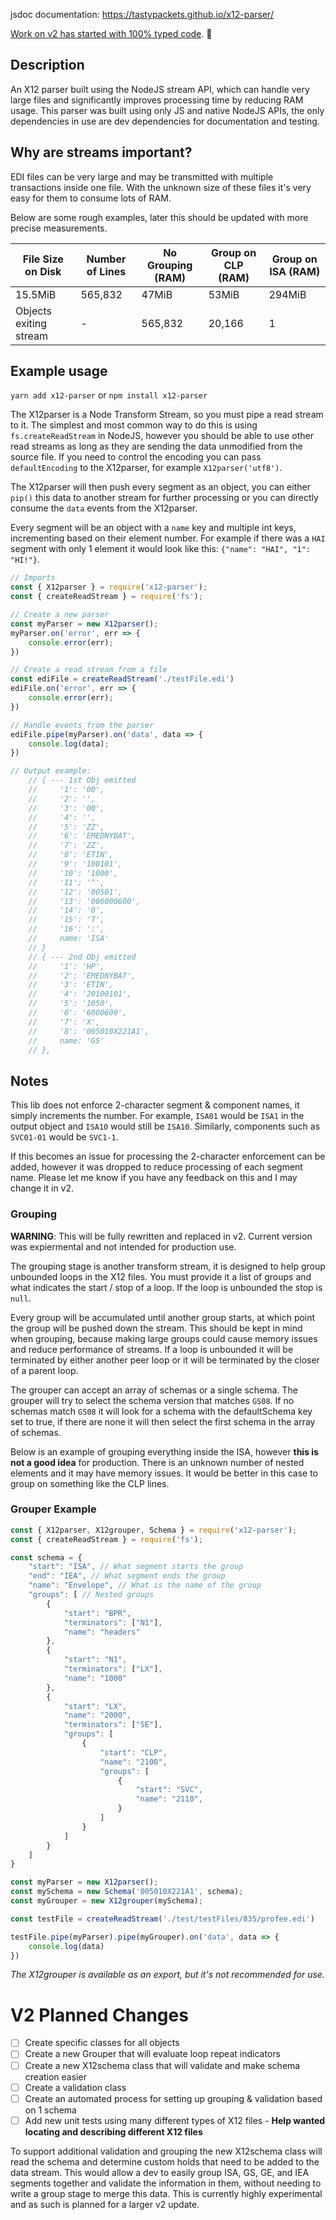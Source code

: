 jsdoc documentation: https://tastypackets.github.io/x12-parser/

[Work on v2 has started with 100% typed code](https://github.com/tastypackets/x12-parser/tree/v2). :tada:

## Description
An X12 parser built using the NodeJS stream API, which can handle very large files and significantly improves processing time by reducing RAM usage. This parser was built using only JS and native NodeJS APIs, the only dependencies in use are dev dependencies for documentation and testing.

## Why are streams important?
EDI files can be very large and may be transmitted with multiple transactions inside one file. With the unknown size of these files it's very easy for them to consume lots of RAM.

Below are some rough examples, later this should be updated with more precise measurements.

|   File Size on Disk    | Number of Lines | No Grouping (RAM) | Group on CLP (RAM) | Group on ISA (RAM) |
| ---------------------- | --------------- | ----------------- | ------------------ | ------------------ |
|         15.5MiB        |     565,832     |       47MiB       |        53MiB       |       294MiB       |
| Objects exiting stream |        -        |      565,832      |        20,166      |          1         |

## Example usage
`yarn add x12-parser` or `npm install x12-parser`

The X12parser is a Node Transform Stream, so you must pipe a read stream to it. The simplest and most common way to do this is using `fs.createReadStream` in NodeJS, however you should be able to use other read streams as long as they are sending the data unmodified from the source file. If you need to control the encoding you can pass `defaultEncoding` to the X12parser, for example `X12parser('utf8')`.

The X12parser will then push every segment as an object, you can either `pip()` this data to another stream for further processing or you can directly consume the `data` events from the X12parser.

Every segment will be an object with a `name` key and multiple int keys, incrementing based on their element number. For example if there was a `HAI` segment with only 1 element it would look like this: `{"name": "HAI", "1": "HI!"}`.

```javascript
// Imports
const { X12parser } = require('x12-parser');
const { createReadStream } = require('fs');

// Create a new parser
const myParser = new X12parser();
myParser.on('error', err => {
    console.error(err);
})

// Create a read stream from a file
const ediFile = createReadStream('./testFile.edi')
ediFile.on('error', err => {
    console.error(err);
})

// Handle events from the parser
ediFile.pipe(myParser).on('data', data => {
    console.log(data);
})

// Output example:
    // { --- 1st Obj emitted
    //     '1': '00',
    //     '2': '',
    //     '3': '00',
    //     '4': '',
    //     '5': 'ZZ',
    //     '6': 'EMEDNYBAT',
    //     '7': 'ZZ',
    //     '8': 'ETIN',
    //     '9': '100101',
    //     '10': '1000',
    //     '11': '^',
    //     '12': '00501',
    //     '13': '006000600',
    //     '14': '0',
    //     '15': 'T',
    //     '16': ':',
    //     name: 'ISA'
    // }
    // { --- 2nd Obj emitted
    //     '1': 'HP',
    //     '2': 'EMEDNYBAT',
    //     '3': 'ETIN',
    //     '4': '20100101',
    //     '5': '1050',
    //     '6': '6000600',
    //     '7': 'X',
    //     '8': '005010X221A1',
    //     name: 'GS'
    // },
```

## Notes
This lib does not enforce 2-character segment & component names, it simply increments the number. For example, `ISA01` would be `ISA1` in the output object and `ISA10` would still be `ISA10`. Similarly, components such as `SVC01-01` would be `SVC1-1`.

If this becomes an issue for processing the 2-character enforcement can be added, however it was dropped to reduce processing of each segment name. Please let me know if you have any feedback on this and I may change it in v2.

### Grouping
**WARNING**: This will be fully rewritten and replaced in v2. Current version was expiermental and not intended for production use.

The grouping stage is another transform stream, it is designed to help group unbounded loops in the X12 files. You must provide it a list of groups and what indicates the start / stop of a loop. If the loop is unbounded the stop is `null`.

Every group will be accumulated until another group starts, at which point the group will be pushed down the stream. This should be kept in mind when grouping, because making large groups could cause memory issues and reduce performance of streams. If a loop is unbounded it will be terminated by either another peer loop or it will be terminated by the closer of a parent loop.

The grouper can accept an array of schemas or a single schema. The grouper will try to select the schema version that matches `GS08`. If no schemas match `GS08` it will look for a schema with the defaultSchema key set to true, if there are none it will then select the first schema in the array of schemas.

Below is an example of grouping everything inside the ISA, however **this is not a good idea** for production. There is an unknown number of nested elements and it may have memory issues. It would be better in this case to group on something like the CLP lines.

### Grouper Example
```javascript
const { X12parser, X12grouper, Schema } = require('x12-parser');
const { createReadStream } = require('fs');

const schema = {
    "start": "ISA", // What segment starts the group
    "end": "IEA", // What segment ends the group
    "name": "Envelope", // What is the name of the group
    "groups": [ // Nested groups
        {
            "start": "BPR",
            "terminators": ["N1"],
            "name": "headers"
        },
        {
            "start": "N1",
            "terminators": ["LX"],
            "name": "1000"
        },
        {
            "start": "LX",
            "name": "2000",
            "terminators": ["SE"],
            "groups": [
                {
                    "start": "CLP",
                    "name": "2100",
                    "groups": [
                        {
                            "start": "SVC",
                            "name": "2110",
                        }
                    ]
                }
            ]
        }
    ]
}

const myParser = new X12parser();
const mySchema = new Schema('005010X221A1', schema);
const myGrouper = new X12grouper(mySchema);

const testFile = createReadStream('./test/testFiles/835/profee.edi')

testFile.pipe(myParser).pipe(myGrouper).on('data', data => {
    console.log(data)
})
```

*The X12grouper is available as an export, but it's not recommended for use.*

# V2 Planned Changes
- [ ] Create specific classes for all objects
- [ ] Create a new Grouper that will evaluate loop repeat indicators
- [ ] Create a new X12schema class that will validate and make schema creation easier
- [ ] Create a validation class
- [ ] Create an automated process for setting up grouping & validation based on 1 schema
- [ ] Add new unit tests using many different types of X12 files - **Help wanted locating and describing different X12 files**

To support additional validation and grouping the new X12schema class will read the schema and determine custom holds that need to be added to the data stream. This would allow a dev to easily group ISA, GS, GE, and IEA segments together and validate the information in them, without needing to write a group stage to merge this data. This is currently highly experimental and as such is planned for a larger v2 update.
